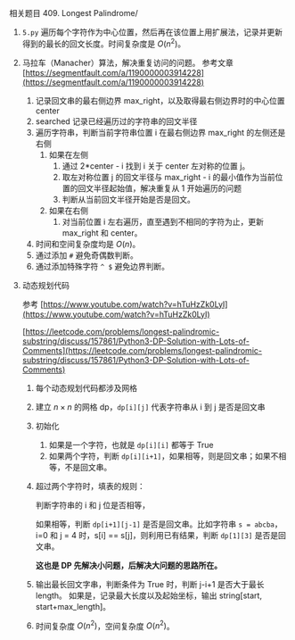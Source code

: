相关题目 409. Longest Palindrome/ 
1. `5.py` 遍历每个字符作为中心位置，然后再在该位置上用扩展法，记录并更新得到的最长的回文长度。时间复杂度是 $O(n^2)​$。

2. 马拉车（Manacher）算法，解决重复访问的问题。
   参考文章[https://segmentfault.com/a/1190000003914228](https://segmentfault.com/a/1190000003914228)

   1. 记录回文串的最右侧边界 max_right，以及取得最右侧边界时的中心位置 center
   2. searched 记录已经遍历过的字符串的回文半径
   3. 遍历字符串，判断当前字符串位置 i 在最右侧边界 max_right 的左侧还是右侧
      1. 如果在左侧
         1. 通过 2*center - i 找到 i 关于 center 左对称的位置 j。
         2. 取左对称位置 j 的回文半径与 max_right - i 的最小值作为当前位置的回文半径起始值，解决重复从 1 开始遍历的问题
         3. 判断从当前回文半径开始是否是回文。
      2. 如果在右侧
         1. 对当前位置 i 左右遍历，直至遇到不相同的字符为止，更新 max_right 和 center。
   4. 时间和空间复杂度均是 $O(n)$。
   5. 通过添加 `#` 避免奇偶数判断。
   6. 通过添加特殊字符 `^ $` 避免边界判断。

3. 动态规划代码

   参考 [https://www.youtube.com/watch?v=hTuHzZk0LyI](https://www.youtube.com/watch?v=hTuHzZk0LyI)

   [https://leetcode.com/problems/longest-palindromic-substring/discuss/157861/Python3-DP-Solution-with-Lots-of-Comments](https://leetcode.com/problems/longest-palindromic-substring/discuss/157861/Python3-DP-Solution-with-Lots-of-Comments)

   1. 每个动态规划代码都涉及网格

   2. 建立 $n\times n$ 的网格 dp，`dp[i][j]` 代表字符串从 i 到 j 是否是回文串

   3. 初始化

      1. 如果是一个字符，也就是 `dp[i][i]` 都等于 True
      2. 如果两个字符，判断 `dp[i][i+1]`，如果相等，则是回文串；如果不相等，不是回文串。

   4. 超过两个字符时，填表的规则：

      判断字符串的 i 和 j 位是否相等，

      如果相等，判断 `dp[i+1][j-1]` 是否是回文串。比如字符串 `s = abcba`，i=0 和 j = 4 时，s[i] == s[j]，则利用已有结果，判断 `dp[1][3]` 是否是回文串。

      **这也是 DP 先解决小问题，后解决大问题的思路所在。**

   5. 输出最长回文字串，判断条件为 True 时，判断 j-i+1 是否大于最长 length。
      如果是，记录最大长度以及起始坐标，输出 string[start, start+max_length]。

   6. 时间复杂度 $O(n^2)$，空间复杂度 $O(n^2)$。

